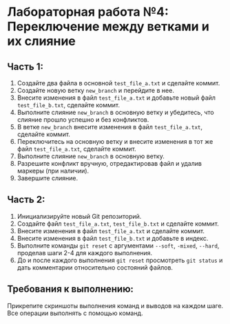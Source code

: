 # Лабораторная работа №4: Переключение между ветками и их слияние

## Часть 1:
1. Создайте два файла в основной `test_file_a.txt` и сделайте коммит.  
2. Создайте новую ветку `new_branch` и перейдите в нее.
3. Внесите изменения в файл `test_file_a.txt` и добавьте новый файл `test_file_b.txt`, сделайте коммит.
4. Выполните слияние `new_branch` в основную ветку и убедитесь, что слияние прошло успешно и без конфликтов.
5. В ветке `new_branch` внесите изменения в файл `test_file_a.txt`, сделайте коммит.
6. Переключитесь на основную ветку и внесите изменения в тот же файл `test_file_a.txt`, сделайте коммит.
7. Выполните слияние `new_branch` в основную ветку.
8. Разрешите конфликт вручную, отредактировав файл и удалив маркеры (при наличии).
9. Завершите слияние.

## Часть 2:
1. Инициализируйте новый Git репозиторий.
2. Создайте файл `test_file_a.txt`, `test_file_b.txt` и сделайте коммит.
3. Внесите изменения в файл `test_file_a.txt` и сделайте коммит.
4. Внесите изменения в файл `test_file_b.txt` и добавьте в индекс.
5. Выполните команды `git reset` с аргументами `--soft`, `-mixed`, `--hard`, проделав шаги 2-4 для каждого выполнения. 
6. До и после каждого выполнения `git reset` просмотреть `git status` и дать комментарии относительно состояний файлов.

## Требования к выполнению:
Прикрепите скриншоты выполнения команд и выводов на каждом шаге. 
Все операции выполнять с помощью команд.